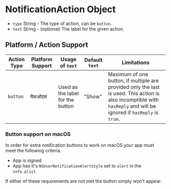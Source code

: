 # NotificationAction Object

* `type` String - The type of action, can be `button`.
* `text` String - (optional) The label for the given action.

## Platform / Action Support

| Action Type | Platform Support | Usage of `text`                  | Default `text` | Limitations                                                                                                                                                         |
| ----------- | ---------------- | -------------------------------- | -------------- | ------------------------------------------------------------------------------------------------------------------------------------------------------------------- |
| `button`    | मैकओएस           | Used as the label for the button | "Show"         | Maximum of one button, if multiple are provided only the last is used. This action is also incomptible with `hasReply` and will be ignored if `hasReply` is `true`. |

### Button support on macOS

In order for extra notification buttons to work on macOS your app must meet the following criteria.

* App is signed
* App has it's `NSUserNotificationAlertStyle` set to `alert` in the `info.plist`.

If either of these requirements are not met the button simply won't appear.
